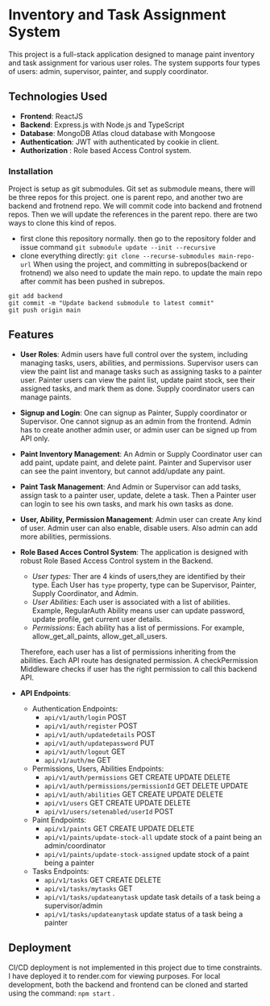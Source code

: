 # Inventory and Task Assignment System

This project is a full-stack application designed to manage paint inventory and task assignment for various user roles. The system supports four types of users: admin, supervisor, painter, and supply coordinator.

## Technologies Used

- **Frontend**: ReactJS
- **Backend**: Express.js with Node.js and TypeScript
- **Database**: MongoDB Atlas cloud database with Mongoose
- **Authentication**: JWT with authenticated by cookie in client.
- **Authorization** : Role based Access Control system.

### Installation
Project is setup as git submodules. Git set as submodule means, there will be three repos for this project. one is parent repo, and another two are backend and frotnend repo. We will commit code into backend and frotnend repos. Then we will update the references in the parent repo. 
there are two ways to clone this kind of repos.
- first clone this repository normally. then go to the repository folder and issue command `git submodule update --init --recursive`
- clone everything directly: `git clone --recurse-submodules main-repo-url`
When using the project, and committing in subrepos(backend or frotnend) we also need to update the main repo.
to update the main repo after commit has been pushed in subrepos.
```
git add backend
git commit -m "Update backend submodule to latest commit"
git push origin main
```

## Features

- **User Roles**: Admin users have full control over the system, including managing tasks, users, abilities, and permissions. Supervisor users can view the paint list and manage tasks such as assigning tasks to a painter user. Painter users can view the paint list, update paint stock, see their assigned tasks, and mark them as done. Supply coordinator users can manage paints.
- **Signup and Login**: One can signup as Painter, Supply coordinator or Supervisor. One cannot signup as an admin from the frontend. Admin has to create another admin user, or admin user can be signed up from API only.
- **Paint Inventory Management**: An Admin or Supply Coordinator user can add paint, update paint, and delete paint. Painter and Supervisor user can see the paint inventory, but cannot add/update any paint.
- **Paint Task Management**: And Admin or Supervisor can add tasks, assign task to a painter user, update, delete a task. Then a Painter user can login to see his own tasks, and mark his own tasks as done.
- **User, Ability, Permission Management**: Admin user can create Any kind of user. Admin user can also enable, disable users. Also admin can add more abilities, permissions.

- **Role Based Acces Control System**: The application is designed with robust Role Based Access Control system in the Backend. 
  - *User types:* Ther are 4 kinds of users,they are identified by their type. Each User has `type` property, type can be Supervisor, Painter, Supply Coordinator, and Admin. 
  - *User Abilities:* Each user is associated with a list of abilities. Example, RegularAuth Ability means user can update password, update profile, get current user details.
  - *Permissions*: Each ability has a list of permissions. For example, allow_get_all_paints, allow_get_all_users.
  
  Therefore, each user has a list of permissions inheriting from the abilities. Each API route has designated permission. A checkPermission Middleware checks if user has the right permission to call this backend API.

- **API Endpoints**:
  - Authentication Endpoints:
    - `api/v1/auth/login` POST
    - `api/v1/auth/register` POST
    - `api/v1/auth/updatedetails` POST
    - `api/v1/auth/updatepassword` PUT
    - `api/v1/auth/logout` GET
    - `api/v1/auth/me` GET
  - Permissions, Users, Abilities Endpoints:
    - `api/v1/auth/permissions` GET CREATE UPDATE DELETE
    - `api/v1/auth/permissions/permissionId` GET DELETE UPDATE
    - `api/v1/auth/abilities` GET CREATE UPDATE DELETE
    - `api/v1/users` GET CREATE UPDATE DELETE
    - `api/v1/users/setenabled/userId` POST
  - Paint Endpoints:
    - `api/v1/paints` GET CREATE UPDATE DELETE
    - `api/v1/paints/update-stock-all` update stock of a paint being an admin/coordinator
    - `api/v1/paints/update-stock-assigned` update stock of a paint being a painter
  - Tasks Endpoints:
    - `api/v1/tasks` GET CREATE DELETE
    - `api/v1/tasks/mytasks` GET
    - `api/v1/tasks/updateanytask` update task details of a task being a supervisor/admin
    - `api/v1/tasks/updateanytask` update status of a task being a painter

## Deployment

CI/CD deployment is not implemented in this project due to time constraints. I have deployed it to render.com for viewing purposes. For local development, both the backend and frontend can be cloned and started using the command:
`npm start` .

